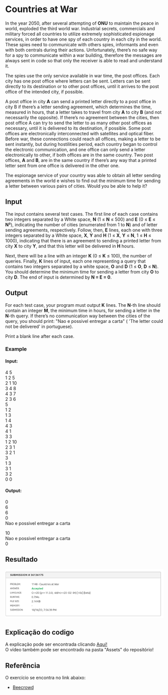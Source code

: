 # Countries at War


In the year 2050, after several attempting of **ONU** to maintain the peace in world, exploded the third world war. Industrial secrets, commercials and military forced all countries to utilize extremely sophisticated espionage services, in order to have one spy of each country in each city in the world. These spies need to communicate with others spies, informants and even with both centrals during their actions. Unfortunately, there’s no safe way for a spy to communicate within a war building, therefore the messages are always sent in code so that only the receiver is able to read and understand it.

The spies use the only service available in war time, the post offices. Each city has one post office where letters can be sent. Letters can be sent directly to its destination or to other post offices, until it arrives to the post office of the intended city, if possible.

A post office in city **A** can send a printed letter directly to a post office in city B if there’s a letter sending agreement, which determines the time, measured in hours, that a letter takes to travel from city **A** to city **B** (and not necessarily the opposite). If there’s no agreement between the cities, then post office A can try to send the letter to as many other post offices as necessary, until it is delivered to its destination, if possible.
Some post offices are electronically interconnected with satellites and optical fiber. Before war, these connections could reach all offices, making a letter to be sent instantly, but during hostilities period, each country began to control the electronic communication, and one office can only send a letter electronically to other, if both offices are in the same country. Two post offices, **A** and **B**, are in the same country if there’s any way that a printed letter sent from one office is delivered in the other one.

The espionage service of your country was able to obtain all letter sending agreements in the world e wishes to find out the minimum time for sending a letter between various pairs of cities. Would you be able to help it?

## Input
The input contains several test cases. The first line of each case contains two integers separated by a White space, **N** (1 ≤ **N** ≤ 500) and **E** (0 ≤ **E** ≤ **N²**), indicating the number of cities (enumerated from 1 to **N**) and of letter sending agreements, respectively. Follow, then, **E** lines, each one with three integers separated by a White space, **X**, **Y** and **H** (1 ≤ **X**, **Y** ≤ **N**, 1 ≤ **H** ≤ 1000), indicating that there is an agreement to sending a printed letter from city **X** to city **Y**, and that this letter will be delivered in **H** hours.

Next, there will be a line with an integer **K** (0 ≤ **K** ≤ 100), the number of queries. Finally, **K** lines of input, each one representing a query that contains two integers separated by a white space, **O** and **D** (1 ≤ **O**, **D** ≤ **N**). You should determine the minimum time for sending a letter from city **O** to city **D**. The end of input is determined by **N = E = 0**. 

## Output
For each test case, your program must output **K** lines. The **N**-th line should contain an integer **M**, the minimum time in hours, for sending a letter in the **N**-th query. If there’s no communication way between the cities of the query, you should print: "Nao e possivel entregar a carta" ( 'The letter could not be delivered' in portuguese).

Print a blank line after each case.

### Example  
#### Input:  
4 5  
1 2 5  
2 1 10  
3 4 8  
4 3 7  
2 3 6  
5  
1 2  
1 3  
1 4  
4 3  
4 1  
3 3  
1 2 10  
2 3 1  
3 2 1  
3  
1 3  
3 1  
3 2  
0 0  
#### Output:  
0  
6  
6  
0  
Nao e possivel entregar a carta  

10  
Nao e possivel entregar a carta  
0  
## Resultado
![](../assets/exercicioGuerra/accepted.png)
## Explicação do codigo

A explicação pode ser encontrada clicando [Aqui!](https://youtu.be/bUN6E2yo_j0)  
O vídeo também pode ser encontrado na pasta "Assets" do repositório!


## Referência

O exercício se encontra no link abaixo:
- [Beecrowd](https://www.beecrowd.com.br/judge/en/problems/view/1148)
